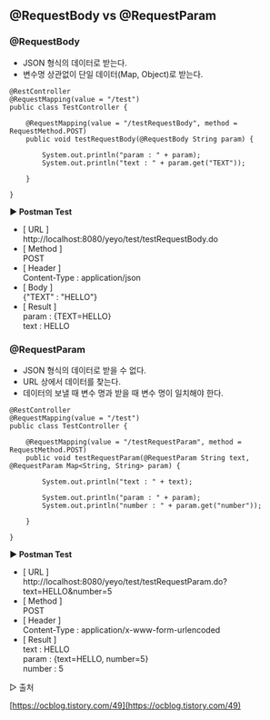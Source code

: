 ## **@RequestBody vs @RequestParam**

### **@RequestBody**

-   JSON 형식의 데이터로 받는다.
-   변수명 상관없이 단일 데이터(Map, Object)로 받는다.

```
@RestController
@RequestMapping(value = "/test")
public class TestController {
	
	@RequestMapping(value = "/testRequestBody", method = RequestMethod.POST) 
	public void testRequestBody(@RequestBody String param) {
	
		System.out.println("param : " + param);
		System.out.println("text : " + param.get("TEXT"));
	
	}

}
```

**▶ Postman Test**

-   \[ URL \]  
    http://localhost:8080/yeyo/test/testRequestBody.do
-   \[ Method \]  
    POST
-   \[ Header \]  
    Content-Type : application/json
-   \[ Body \]  
    {"TEXT" : "HELLO"}
-   \[ Result \]  
    param : {TEXT=HELLO}  
    text : HELLO

### **@RequestParam**

-   JSON 형식의 데이터로 받을 수 없다.
-   URL 상에서 데이터를 찾는다.
-   데이터의 보낼 때 변수 명과 받을 때 변수 명이 일치해야 한다.

```
@RestController
@RequestMapping(value = "/test")
public class TestController {
	
	@RequestMapping(value = "/testRequestParam", method = RequestMethod.POST) 
	public void testRequestParam(@RequestParam String text, @RequestParam Map<String, String> param) {
	
		System.out.println("text : " + text);

		System.out.println("param : " + param);
		System.out.println("number : " + param.get("number"));
	
	}

}
```

**▶ Postman Test**

-   \[ URL \]  
    http://localhost:8080/yeyo/test/testRequestParam.do?text=HELLO&number=5
-   \[ Method \]  
    POST
-   \[ Header \]  
    Content-Type : application/x-www-form-urlencoded
-   \[ Result \]  
    text : HELLO  
    param : {text=HELLO, number=5}  
    number : 5

▷ 출처

[https://ocblog.tistory.com/49](https://ocblog.tistory.com/49)
